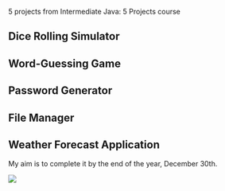 5 projects from Intermediate Java: 5 Projects course

## Dice Rolling Simulator
## Word-Guessing Game
## Password Generator
## File Manager
## Weather Forecast Application

My aim is to complete it by the end of the year, December 30th.

<img src="https://i.pinimg.com/originals/8a/da/a5/8adaa53fc351b29c902b8887930e56b8.gif" >

